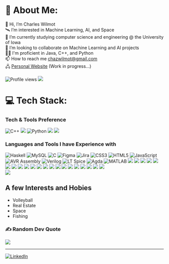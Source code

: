 # 💫 About Me:
👋 Hi, I’m Charles Wilmot<br>🛰️ I’m interested in Machine Learning, AI, and Space<br>🌱 I’m currently studying computer science and engineering @ the University of Iowa<br>👀 I’m looking to collaborate on Machine Learning and AI projects<br>👨‍💻 I'm proficient in Java, C++, and Python<br>📫 How to reach me chazwilmot@gmail.com<br> 🖧 [Personal Website](https://chazwilmot.github.io) (Work in progress...)<br>
<br>![Profile views](https://gpvc.arturio.dev/teckenrod)  <img src="https://img.shields.io/github/followers/teckenrod?label=Followers" style=" float:left, margin-right:10px" />

# 💻 Tech Stack:

### Tech & Tools Preference
![C++](https://img.shields.io/badge/c++-%2300599C.svg?style=for-the-badge&logo=c%2B%2B&logoColor=white) <img src="https://img.shields.io/badge/Java-ED8B00?style=for-the-badge&logo=openjdk&logoColor=white"> 
![Python](https://img.shields.io/badge/python-3670A0?style=for-the-badge&logo=python&logoColor=ffdd54)
<img src="https://img.shields.io/badge/GitHub-100000?style=for-the-badge&logo=github&logoColor=white"> 
<img src="https://img.shields.io/badge/VS_Code-0078d7.svg?style=for-the-badge&logo=visual-studio-code&logoColor=white">

### Languages and Tools I have Experience with
![Haskell](https://img.shields.io/badge/Haskell-5e5086?style=for-the-badge&logo=haskell&logoColor=white)
![MySQL](https://img.shields.io/badge/mysql-%2300f.svg?style=for-the-badge&logo=mysql&logoColor=white)
![C](https://img.shields.io/badge/C-%2300f.svg?style=for-the-badge&logo=C&logoColor=white)
![Figma](https://img.shields.io/badge/figma-%23F24E1E.svg?style=for-the-badge&logo=figma&logoColor=white)
![Jira](https://img.shields.io/badge/jira-%230A0FFF.svg?style=for-the-badge&logo=jira&logoColor=white)
![CSS3](https://img.shields.io/badge/css3-%231572B6.svg?style=for-the-badge&logo=css3&logoColor=white)
![HTML5](https://img.shields.io/badge/html5-%23E34F26.svg?style=for-the-badge&logo=html5&logoColor=white)
![JavaScript](https://img.shields.io/badge/javascript-%23323330.svg?style=for-the-badge&logo=javascript&logoColor=%23F7DF1E) 
![AVR Assembly](https://img.shields.io/badge/-x86/AVR_Assembly-2CA5E0?style=for-the-badge) 
![Verilog](https://img.shields.io/badge/-Verilog-787878?style=for-the-badge) 
![LT Spice](https://img.shields.io/badge/-LTspice-00979D?style=for-the-badge) 
![Agda](https://img.shields.io/badge/-Agda-239120?style=for-the-badge)
![MATLAB](https://img.shields.io/badge/-MATLAB-F7931E?style=for-the-badge)
<img src="https://img.shields.io/badge/Ubuntu-E95420?style=for-the-badge&logo=ubuntu&logoColor=white"> 
<img src="https://img.shields.io/badge/Arduino-00979D?style=for-the-badge&logo=Arduino&logoColor=white">
<img src="https://img.shields.io/badge/Pandas-2C2D72?style=for-the-badge&logo=pandas&logoColor=white"> 
<img src="https://img.shields.io/badge/Numpy-777BB4?style=for-the-badge&logo=numpy&logoColor=white"> 
<img src="https://img.shields.io/badge/scikit_learn-F7931E?style=for-the-badge&logo=scikit-learn&logoColor=white"> 
<img src="https://img.shields.io/badge/-Matplotlib-CC342D?style=for-the-badge"> 
<img src="https://img.shields.io/badge/-Seaborn-00000F?style=for-the-badge"> 
<img src="https://img.shields.io/badge/TensorFlow-FF6F00?style=for-the-badge&logo=tensorflow&logoColor=white"> 
<img src="https://img.shields.io/badge/Slack-4A154B?style=for-the-badge&logo=slack&logoColor=white"> 
<img src="https://img.shields.io/badge/MongoDB-4EA94B?style=for-the-badge&logo=mongodb&logoColor=white"> 
<img src="https://img.shields.io/badge/Ruby-CC342D?style=for-the-badge&logo=ruby&logoColor=white"> 
<img src="https://img.shields.io/badge/SQLite-07405E?style=for-the-badge&logo=sqlite&logoColor=white"> 
<img src="https://img.shields.io/badge/PostgreSQL-316192?style=for-the-badge&logo=postgresql&logoColor=white"> 
<img src="https://img.shields.io/badge/MySQL-00000F?style=for-the-badge&logo=mysql&logoColor=white"> 
<img src="https://img.shields.io/badge/redis-%23DD0031.svg?&style=for-the-badge&logo=redis&logoColor=white"> 
<img src="https://img.shields.io/badge/Neo4j-018bff?style=for-the-badge&logo=neo4j&logoColor=white"> 
<img src="https://img.shields.io/badge/C%23-239120?style=for-the-badge&logo=c-sharp&logoColor=white"> 
<img src="https://img.shields.io/badge/Ruby_on_Rails-CC0000?style=for-the-badge&logo=ruby-on-rails&logoColor=white"> 
<img src="https://img.shields.io/badge/shell_script-%23121011.svg?style=for-the-badge&logo=gnu-bash&logoColor=white"> 
<img src="https://img.shields.io/badge/JavaScript-323330?style=for-the-badge&logo=javascript&logoColor=F7DF1E"> 
<img src="https://img.shields.io/badge/HTML-239120?style=for-the-badge&logo=html5&logoColor=white">  
<img src="https://img.shields.io/badge/CSS-239120?&style=for-the-badge&logo=css3&logoColor=white">

## A few Interests and Hobies
* Volleyball
* Real Estate
* Space
* Fishing

### ✍️ Random Dev Quote
![](https://quotes-github-readme.vercel.app/api?type=horizontal&theme=radical)

---
[![LinkedIn](https://img.shields.io/badge/LinkedIn-%230077B5.svg?logo=linkedin&logoColor=white)](https://www.linkedin.com/in/charles-wilmot-ii-240a931b4/)
